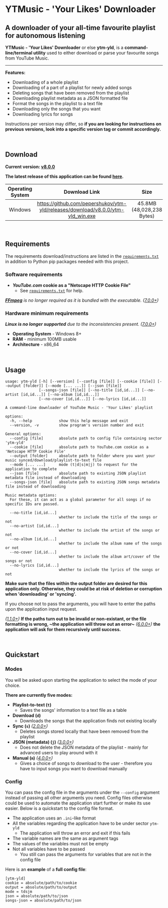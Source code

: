 # **YTMusic - 'Your Likes' Downloader**
## A downloader of your all-time favourite playlist for autonomous listening

**YTMusic - 'Your Likes' Downloader** or else **ytm-yld**, is a **command-line/terminal utility** used to either download or parse your favourite songs from YouTube Music.

***

**Features:**
- Downloading of a whole playlist
- Downloading of a part of a playlist for newly added songs
- Deleting songs that have been removed from the playlist
- Downloading playlist metadata as a JSON formatted file
- Format the songs in the playlist to a text file
- Downloading only the songs that you want
- Downloading lyrics for songs

Instructions per version may differ, so **if you are looking for instructions on previous versions, look into a specific version tag or commit accordingly.**

&nbsp;

## Download

**Current version: [v8.0.0](https://github.com/pepershukov/ytm-yld/releases/tag/v8.0.0)**

**The latest release of this application can be found [here](https://github.com/pepershukov/ytm-yld/releases/latest).**

| **Operating System** |                                **Download Link**                                |          **Size**         |                         **Hash - SHA216**                        |
|:--------------------:|:-------------------------------------------------------------------------------:|:-------------------------:|:----------------------------------------------------------------:|
|        Windows       | https://github.com/pepershukov/ytm-yld/releases/download/v8.0.0/ytm-yld_win.exe | 45.8MB (48,028,238 Bytes) | F9A7B8DA62936D82CC868A9E8E74D1A00F3D72287D35A71F59E1F0BFE9EE4CA1 |

&nbsp;

## Requirements

The requirements download/instructions are listed in the [`requirements.txt`](https://github.com/pepershukov/ytm-yld/blob/main/requirements.txt) in addition to Python pip packages needed with this project.

### Software requirements
- ***YouTube.com* cookie as a "Netscape HTTP Cookie File"**
  - See [`requirements.txt`](https://raw.githubusercontent.com/pepershukov/ytm-yld/main/requirements.txt) for help.

_**[FFmpeg](https://ffmpeg.org/)** is no longer required as it is bundled with the executable._  _([7.0.0+](https://github.com/pepershukov/ytm-yld/releases/tag/v7.0.0))_

### Hardware minimum requirements
_**Linux is no longer supported** due to the inconsistencies present._ _([7.0.0+](https://github.com/pepershukov/ytm-yld/releases/tag/v7.0.0))_
- **Operating System** - Windows 8+
- **RAM** - minimum 100MB usable
- **Architecture** - x86_64

&nbsp;

## Usage

```
usage: ytm-yld [-h] [--version] [--config [file]] [--cookie [file]] [--output [folder]] [--mode [... ...]] [--json [file]]
               [--songs-json [file]] [--no-title [id,id...]] [--no-artist [id,id...]] [--no-album [id,id...]]
               [--no-cover [id,id...]] [--no-lyrics [id,id...]]

A command-line downloader of YouTube Music - 'Your Likes' playlist

options:
  -h, --help            show this help message and exit
  --version, -v         show program's version number and exit

General options:
  --config [file]       absolute path to config file containing sector 'ytm-yld'
  --cookie [file]       absolute path to YouTube.com cookie as a 'Netscape HTTP Cookie File'
  --output [folder]     absolute path to folder where you want your music synced/download/playlist-to-text file
  --mode [... ...]      mode (t|d|s|m|j) to request for the application to complete
  --json [file]         absolute path to existing JSON playlist metadata file instead of downloading
  --songs-json [file]   absolute path to existing JSON songs metadata file instead of downloading

Music metadata options:
  For these, it can act as a global parameter for all songs if no specific IDs are passed.

  --no-title [id,id...]
                        whether to include the title of the songs or not
  --no-artist [id,id...]
                        whether to include the artist of the songs or not
  --no-album [id,id...]
                        whether to include the album name of the songs or not
  --no-cover [id,id...]
                        whether to include the album art/cover of the songs or not
  --no-lyrics [id,id...]
                        whether to include the lyrics of the songs or not
```

**Make sure that the files within the output folder are desired for this application only. Otherwise, they could be at risk of deletion or corruption when 'downloading' or 'syncing'.**

If you choose not to pass the arguments, you will have to enter the paths upon the application input request.

_([1.1.0+](https://github.com/pepershukov/ytm-yld/releases/tag/v1.1.0))_ **If the paths turn out to be invalid or non-existant, or the file formatting is wrong, ~the application will throw out an error~** _([6.0.0+](https://github.com/pepershukov/ytm-yld/releases/tag/v6.0.0))_ **the application will ask for them recursively until success.**

&nbsp;

## Quickstart

### Modes
You will be asked upon starting the application to select the mode of your choice.

**There are currently five modes:**
- **Playlist-to-text (`t`)**
  - Saves the songs' information to a text file as a table
- **Download (`d`)**
  - Downloads the songs that the application finds not existing locally
- **Sync (`s`)** _([2.0.0+](https://github.com/pepershukov/ytm-yld/releases/tag/v2.0.0))_
  - Deletes songs stored locally that have been removed from the playlist
- **JSON (metadata) (`j`)** _([3.0.0+](https://github.com/pepershukov/ytm-yld/releases/tag/v3.0.0))_
  - Does not delete the JSON metadata of the playlist - mainly for advanced users to play around with it
- **Manual (`m`)** _([4.0.0+](https://github.com/pepershukov/ytm-yld/releases/tag/v4.0.0))_
  - Gives a choice of songs to download to the user - therefore you have to input songs you want to download manually

### Config
You can pass the config file in the arguments under the `--config` argument instead of passing all other arguments you need. Config files otherwise could be used to automate the application start further or make its use easier. Below is a quickstart to the config file format.

- The application uses an `.ini`-like format
- All the variables regarding the application have to be under sector `ytm-yld`
  - The application will throw an error and exit if this fails
- The variable names are the same as argument tags
- The values of the variables must not be empty
- Not all variables have to be passed
  - You still can pass the arguments for variables that are not in the config file

Here is an **example** of a **full config file**:
```
[ytm-yld]
cookie = absolute/path/to/cookie
output = absolute/path/to/output
mode = tdsjm
json = absolute/path/to/json
songs-json = absolute/path/to/json
```
